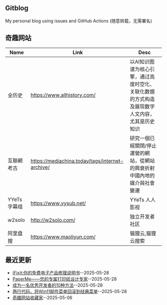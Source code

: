 ## Gitblog
My personal blog using issues and GitHub Actions (随意转载，无需署名)
## 奇趣网站
| Name | Link | Desc | 
 | ---- | ---- | ---- |
| 全历史 | https://www.allhistory.com/ | 以AI知识图谱为核心引擎，通过高度时空化、关联化数据的方式构造及展现数字人文内容，尤其是历史知识 |
| 互聯網考古 | https://mediachina.today/tags/internet-archive/ | 研究一個已經關閉/停止運營的網站，從網站的興衰折射中國內地的媒介與社會變遷 |
| YYeTs 字幕组 | https://www.yysub.net/ | YYeTs 人人影视|字幕组官方站 |
| w2solo | http://w2solo.com/ | 独立开发者社区 |
|  阿里盘搜 | https://www.maoliyun.com/ |  猫狸云,猫狸云搜索 |
## 最近更新
- [iFixit:你的免费电子产品修理说明书](https://github.com/dotneteye/myblog/issues/5)--2025-05-28
- [PaperMe——您的专属打印纸设计专家](https://github.com/dotneteye/myblog/issues/4)--2025-05-28
- [成为一名优秀开发者的10种方法](https://github.com/dotneteye/myblog/issues/3)--2025-05-28
- [两行代码，将Win11邮件菜单回滚到经典菜单](https://github.com/dotneteye/myblog/issues/2)--2025-05-28
- [奇趣网站收藏家](https://github.com/dotneteye/myblog/issues/1)--2025-05-06
